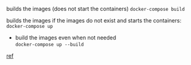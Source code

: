 

builds the images (does not start the containers)
`docker-compose build`

    
builds the images if the images do not exist and starts the containers:
`docker-compose up`

 -  build the images even when not needed   
    `docker-compose up --build`



[ref](https://stackoverflow.com/questions/39988844/docker-compose-up-vs-docker-compose-up-build-vs-docker-compose-build-no-cach)
